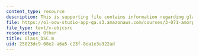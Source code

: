 ```yaml
---
content_type: resource
description: This is supporting file contains information regarding glass_DSC.
file: https://ol-ocw-studio-app-qa.s3.amazonaws.com/courses/3-071-amorphous-materials-fall-2015/25823dc908e2a6a5c23f8ea1e3a322ad_Glass_DSC.m
file_type: text/x-objcsrc
resourcetype: Other
title: Glass_DSC.m
uid: 25823dc9-08e2-a6a5-c23f-8ea1e3a322ad
---
```

